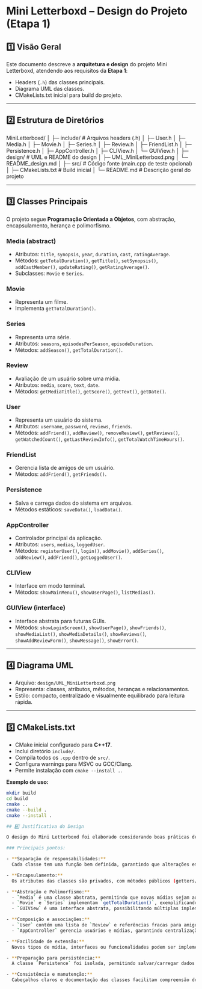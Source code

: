 # Mini Letterboxd – Design do Projeto (Etapa 1)

## 1️⃣ Visão Geral

Este documento descreve a **arquitetura e design** do projeto Mini Letterboxd, atendendo aos requisitos da **Etapa 1**:

- Headers (`.h`) das classes principais.
- Diagrama UML das classes.
- CMakeLists.txt inicial para build do projeto.

---

## 2️⃣ Estrutura de Diretórios

MiniLetterboxd/
│
├─ include/ # Arquivos headers (.h)
│ ├─ User.h
│ ├─ Media.h
│ ├─ Movie.h
│ ├─ Series.h
│ ├─ Review.h
│ ├─ FriendList.h
│ ├─ Persistence.h
│ ├─ AppController.h
│ ├─ CLIView.h
│ └─ GUIView.h
│
├─ design/ # UML e README do design
│ ├─ UML_MiniLetterboxd.png
│ └─ README_design.md
│
├─ src/ # Código fonte (main.cpp de teste opcional)
│
├─ CMakeLists.txt # Build inicial
│
└─ README.md # Descrição geral do projeto

---

## 3️⃣ Classes Principais

O projeto segue **Programação Orientada a Objetos**, com abstração, encapsulamento, herança e polimorfismo.  

### **Media (abstract)**
- Atributos: `title`, `synopsis`, `year`, `duration`, `cast`, `ratingAverage`.
- Métodos: `getTotalDuration()`, `getTitle()`, `setSynopsis()`, `addCastMember()`, `updateRating()`, `getRatingAverage()`.
- Subclasses: `Movie` e `Series`.

### **Movie**
- Representa um filme.
- Implementa `getTotalDuration()`.

### **Series**
- Representa uma série.
- Atributos: `seasons`, `episodesPerSeason`, `episodeDuration`.
- Métodos: `addSeason()`, `getTotalDuration()`.

### **Review**
- Avaliação de um usuário sobre uma mídia.
- Atributos: `media`, `score`, `text`, `date`.
- Métodos: `getMediaTitle()`, `getScore()`, `getText()`, `getDate()`.

### **User**
- Representa um usuário do sistema.
- Atributos: `username`, `password`, `reviews`, `friends`.
- Métodos: `addFriend()`, `addReview()`, `removeReview()`, `getReviews()`, `getWatchedCount()`, `getLastReviewInfo()`, `getTotalWatchTimeHours()`.

### **FriendList**
- Gerencia lista de amigos de um usuário.
- Métodos: `addFriend()`, `getFriends()`.

### **Persistence**
- Salva e carrega dados do sistema em arquivos.
- Métodos estáticos: `saveData()`, `loadData()`.

### **AppController**
- Controlador principal da aplicação.
- Atributos: `users`, `medias`, `loggedUser`.
- Métodos: `registerUser()`, `login()`, `addMovie()`, `addSeries()`, `addReview()`, `addFriend()`, `getLoggedUser()`.

### **CLIView**
- Interface em modo terminal.
- Métodos: `showMainMenu()`, `showUserPage()`, `listMedias()`.

### **GUIView (interface)**
- Interface abstrata para futuras GUIs.
- Métodos: `showLoginScreen()`, `showUserPage()`, `showFriends()`, `showMediaList()`, `showMediaDetails()`, `showReviews()`, `showAddReviewForm()`, `showMessage()`, `showError()`.

---

## 4️⃣ Diagrama UML

- Arquivo: `design/UML_MiniLetterboxd.png`  
- Representa: classes, atributos, métodos, heranças e relacionamentos.  
- Estilo: compacto, centralizado e visualmente equilibrado para leitura rápida.

---

## 5️⃣ CMakeLists.txt

- CMake inicial configurado para **C++17**.
- Inclui diretório `include/`.
- Compila todos os `.cpp` dentro de `src/`.
- Configura warnings para MSVC ou GCC/Clang.
- Permite instalação com `cmake --install .`.

**Exemplo de uso:**

```bash
mkdir build
cd build
cmake ..
cmake --build .
cmake --install .

## 6️⃣ Justificativa do Design

O design do Mini Letterboxd foi elaborado considerando boas práticas de **Programação Orientada a Objetos (POO)** e escalabilidade do sistema.

### Principais pontos:

- **Separação de responsabilidades:**  
  Cada classe tem uma função bem definida, garantindo que alterações em uma funcionalidade não impactem outras partes do sistema.

- **Encapsulamento:**  
  Os atributos das classes são privados, com métodos públicos (getters/setters) controlando acesso e validação de dados.

- **Abstração e Polimorfismo:**  
  - `Media` é uma classe abstrata, permitindo que novas mídias sejam adicionadas sem alterar o código existente.  
  - `Movie` e `Series` implementam `getTotalDuration()`, exemplificando polimorfismo dinâmico.  
  - `GUIView` é uma interface abstrata, possibilitando múltiplas implementações (CLI, GUI).

- **Composição e associações:**  
  - `User` contém uma lista de `Review` e referências fracas para amigos (`weak_ptr`) evitando ciclos de memória.  
  - `AppController` gerencia usuários e mídias, garantindo centralização da lógica do sistema.

- **Facilidade de extensão:**  
  Novos tipos de mídia, interfaces ou funcionalidades podem ser implementados sem modificar as classes existentes.

- **Preparação para persistência:**  
  A classe `Persistence` foi isolada, permitindo salvar/carregar dados em arquivos e facilitando futuras integrações com banco de dados.

- **Consistência e manutenção:**  
  Cabeçalhos claros e documentação das classes facilitam compreensão do projeto e manutenção futura.


